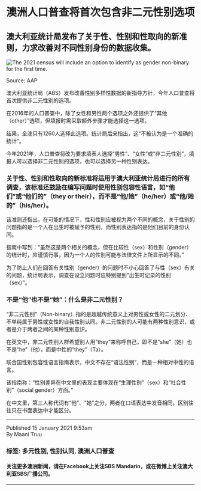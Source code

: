# 澳洲人口普查将首次包含非二元性别选项

## 澳大利亚统计局发布了关于性、性别和性取向的新准则，力求改善对不同性别身份的数据收集。

![The 2021 census will include an option to identify as gender non-binary for the first time.](https://images.sbs.com.au/dims4/default/dc69985/2147483647/strip/true/crop/3926x2208+0+360/resize/1280x720!/quality/90/?url=http%3A%2F%2Fsbs-au-brightspot.s3.amazonaws.com%2Fdrupal%2Fyourlanguage%2Fpublic%2F91ab2506-0e81-464d-b6b1-78af25158d65_1610924613.jpeg&imwidth=1280)

Source: AAP

澳大利亚统计局（ABS）发布改善性别多样性数据的新指导方针，今年人口普查将首次提供非二元性别的选项。

在2016年的人口普查中，除了女性和男性两个选项之外还提供了“其他（other）”选项，但填报时需采取额外步骤才能选择这一选项。

结果，全澳只有1260人选择此选项。统计局后来指出，这“不被认为是一个准确的统计”。

今年2021年，人口普查将改为要求填表人选择“男性”、“女性”或“非二元性别”，填报人可以选择非二元性别的选项，也可以选择另一种性别表达。

### 关于性、性别和性取向的新标准将适用于澳大利亚统计局进行的所有调查，该标准还鼓励在编写问题时使用性别包容性语言，如“他们”或“他们的”（they or their），而不是“他/她”（he/her）或“他/她的”（his/her）。

该准则还指出，在可能的情况下，性和性别应被视为两个不同的概念，关于性别的问题指的是一个人在出生时被赋予的性别，而性别表达指的是他们目前的身份认同。

指南中写到：“虽然这是两个相关的概念，但在比较性（sex）和性别（gender）的统计时，应谨慎行事，因为一个人的性别可能与法律文件上所显示的不同。”

为了防止人们在回答有关性别（gender）的问题时不小心回答了与性（sex）有关的问题，统计局表示，调查在设立问题时应特别提到“出生时记录的性别（sex）”。

### 不是“他”也不是“她”：什么是非二元性别？

“非二元性别”（Non-binary）指的是超越传统意义上对男性或女性的二元划分、不单纯属于男性或女性的自我性别认同。非二元性别的人可能有两种性别意识，或者是介于两者之间的某种性别意识。

在英文中，非二元性别人群希望别人用“they”来称呼自己，即不是“she”（她）也不是“he”（他），而是中性的“they”（Ta）。

联合国性别包容性语言指南表示，中文不存在“语法性别”，而是一种相对中性的语言。

该指南称：“性别差异在中文里的表现主要体现在“生理性别”（sex）和“社会性别”（social gender）方面。”

在中文里，第三人称代词有“他”、“她”之分，两者在口语表达中发音相同，区别往往只在书面表达中才能区分。

---

Published 15 January 2021 9:53am  
By Maani Truu  

### 标签: 多元性别, 性别认同, 澳洲人口普查

#### 关注更多澳洲新闻，请在Facebook上关注SBS Mandarin，或在微博上关注澳大利亚SBS广播公司。  

---